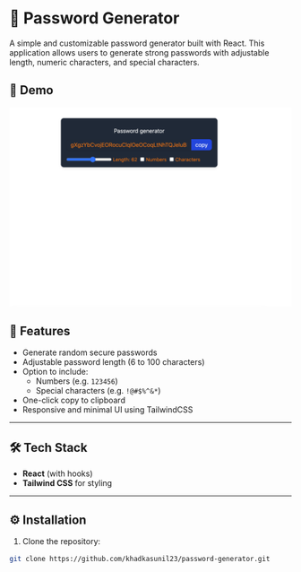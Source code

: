 # 🔐 Password Generator

A simple and customizable password generator built with React. This application allows users to generate strong passwords with adjustable length, numeric characters, and special characters.

## 📸 Demo

![Password Generator Screenshot](./image.png) 

## 🚀 Features

- Generate random secure passwords
- Adjustable password length (6 to 100 characters)
- Option to include:
  - Numbers (e.g. `123456`)
  - Special characters (e.g. `!@#$%^&*`)
- One-click copy to clipboard
- Responsive and minimal UI using TailwindCSS

---

## 🛠️ Tech Stack

- **React** (with hooks)
- **Tailwind CSS** for styling

---

## ⚙️ Installation

1. Clone the repository:

```bash
git clone https://github.com/khadkasunil23/password-generator.git
